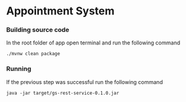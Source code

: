# Appointment System

### Building source code
In the root folder of app open terminal and run the following command
```
./mvnw clean package  
```

### Running
If the previous step was successful run the following command
```
java -jar target/gs-rest-service-0.1.0.jar
```